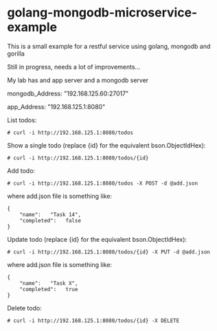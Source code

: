 golang-mongodb-microservice-example
===================================

This is a small example for a restful service using golang, mongodb and gorilla

Still in progress, needs a lot of improvements...

My lab has and app server and a mongodb server

mongodb_Address: "192.168.125.60:27017"

app_Address: "192.168.125.1:8080"

List todos:

	# curl -i http://192.168.125.1:8080/todos

Show a single todo (replace {id} for the equivalent bson.ObjectIdHex):

	# curl -i http://192.168.125.1:8080/todos/{id}

Add todo:

	# curl -i http://192.168.125.1:8080/todos -X POST -d @add.json

where add.json file is something like:

	{
		"name":   "Task 14",
		"completed":   false
	}

Update todo (replace {id} for the equivalent bson.ObjectIdHex):

	# curl -i http://192.168.125.1:8080/todos/{id} -X PUT -d @add.json

where add.json file is something like:

	{
		"name":   "Task X",
		"completed":   true
	}

Delete todo:

	# curl -i http://192.168.125.1:8080/todos/{id} -X DELETE
